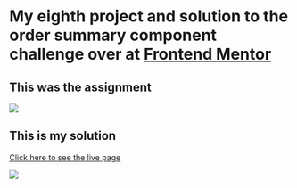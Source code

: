 # My eighth project and solution to the order summary component challenge over at [Frontend Mentor](https://www.frontendmentor.io/challenges)

## This was the assignment

![](./design/desktop-design.png)

## This is my solution

[Click here to see the live page](https://arthurpog.github.io/order-summary-component/)

![](./design/my-solution.png)


